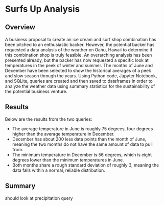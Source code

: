 # Surfs Up Analysis

## Overview
####
A business proposal to create an ice cream and surf shop combination has been pitched to an enthusiastic backer. However, the potential backer has requested a data analysis of the weather on Oahu, Hawaii to determine if this combination shop is truly feasible. An overarching analysis has been presented already, but the backer has now requested a specific look at temperatures in the peek of winter and summer. The months of June and December have been selected to show the historical averages of a peek and slow season through the years. Using Python code, Jupyter Notebook, and SQLite, queries are created and then saved to dataframes in order to analyze the weather data using summary statistics for the sustainability of the potential business venture. 

## Results
####
Below are the results from the two queries: 

* The average temperature in June is roughly 75 degrees, four degrees higher than the average temperature in December. 
* December has about 200 less data points than the month of June, meaning the two months do not have the same amount of data to pull from.
* The minimum temperature in December is 56 degrees, which is eight degrees lower than the minimum temperatures in June. 
* Both months share a rough standard deviation of roughly 3, meaning the data falls within a normal, reliable distribution.  

## Summary
####
should look at precipitation query
